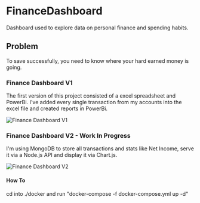 # FinanceDashboard
Dashboard used to explore data on personal finance and spending habits.

## Problem
To save successfully, you need to know where your hard earned money is going.

### Finance Dashboard V1
The first version of this project consisted of a excel spreadsheet and PowerBi. I've added every single transaction from my accounts into the excel file and created reports in PowerBi.

![Finance Dashboard V1](./frontend/assets/img/financeDashboardV1.png)


### Finance Dashboard V2 - Work In Progress
I'm using MongoDB to store all transactions and stats like Net Income, serve it via a Node.js API and display it via Chart.js.

![Finance Dashboard V2](./frontend/assets/img/financeDashboardV2.png)

#### How To
cd into ./docker and run "docker-compose -f docker-compose.yml up -d"
